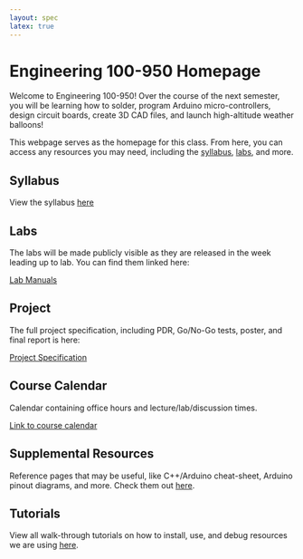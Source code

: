 ```yaml
---
layout: spec
latex: true
---
```


# Engineering 100-950 Homepage

Welcome to Engineering 100-950! Over the course of the next semester, you will be learning how to solder, program Arduino micro-controllers, design circuit boards, create 3D CAD files, and launch high-altitude weather balloons!

This webpage serves as the homepage for this class. From here, you can access any resources you may need, including the [syllabus](#syllabus), [labs](#labs), and more.

## Syllabus

View the syllabus [here](/syllabus)

## Labs

The labs will be made publicly visible as they are released in the week leading up to lab. You can find them linked here:

[Lab Manuals](/labs/)
<!--
## Solder Challenge

Soldering tutorial and challenge to gain or improve soldering abilites.

[Solder Challenge Tutorial](/soldering/solder-challenge.md)
-->

## Project

The full project specification, including PDR, Go/No-Go tests, poster, and final report is here:

[Project Specification](/project/project.md)

## Course Calendar

Calendar containing office hours and lecture/lab/discussion times.

[Link to course calendar](https://calendar.google.com/calendar/u/0?cid=dW1pY2guZWR1X3FranB0bnZjNGs5MXA0dDQ4dXExOGFoNWNzQGdyb3VwLmNhbGVuZGFyLmdvb2dsZS5jb20)

## Supplemental Resources

Reference pages that may be useful, like C++/Arduino cheat-sheet, Arduino pinout diagrams, and more.
Check them out [here](/resources).

## Tutorials

View all walk-through tutorials on how to install, use, and debug resources we are using [here](/tutorials).
